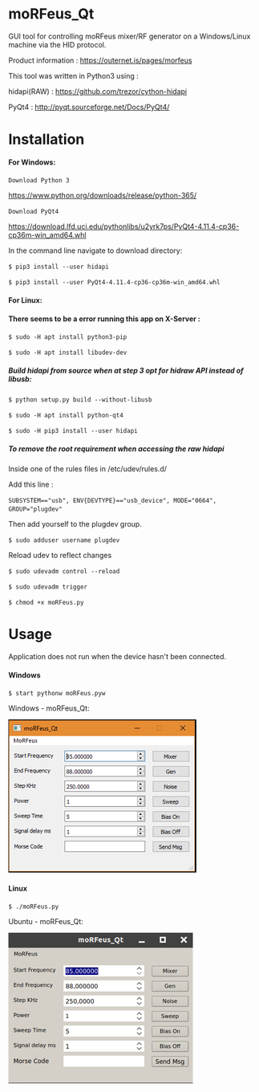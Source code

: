 # moRFeus_Qt

GUI tool for controlling moRFeus mixer/RF generator
on a Windows/Linux machine via the HID protocol.

Product information : https://outernet.is/pages/morfeus

This tool was written in Python3 using :

hidapi(RAW) : https://github.com/trezor/cython-hidapi

PyQt4  : http://pyqt.sourceforge.net/Docs/PyQt4/

Installation  
============

#### For Windows:

`Download Python 3`

https://www.python.org/downloads/release/python-365/

`Download PyQt4`

https://download.lfd.uci.edu/pythonlibs/u2yrk7ps/PyQt4-4.11.4-cp36-cp36m-win_amd64.whl

In the command line navigate to download directory:

`$ pip3 install --user hidapi`

`$ pip3 install --user PyQt4-4.11.4-cp36-cp36m-win_amd64.whl`


#### For Linux:

#### There seems to be a error running this app on X-Server :

`$ sudo -H apt install python3-pip`

`$ sudo -H apt install libudev-dev`

##### Build hidapi from source when at step 3 opt for hidraw API instead of libusb:

`$ python setup.py build --without-libusb`

`$ sudo -H apt install python-qt4`

`$ sudo -H pip3 install --user hidapi`

##### To remove the root requirement when accessing the raw hidapi

Inside one of the rules files in /etc/udev/rules.d/

Add this line :

`SUBSYSTEM=="usb", ENV{DEVTYPE}=="usb_device", MODE="0664", GROUP="plugdev"`

Then add yourself to the plugdev group.

`$ sudo adduser username plugdev`

Reload udev to reflect changes

`$ sudo udevadm control --reload`

`$ sudo udevadm trigger`

`$ chmod +x moRFeus.py`

Usage
=====
Application does not run when the device hasn't been connected.
#### Windows
`$ start pythonw moRFeus.pyw`

Windows - moRFeus_Qt:

![alt text][moRFeus]

[moRFeus]: ./MoRFeus_Qt.PNG "moRFeus_Qt"

#### Linux
`$ ./moRFeus.py`

Ubuntu - moRFeus_Qt:

![alt text][moRFeusLinux]

[moRFeusLinux]: ./linux.png "moRFeus_Qt_linux"
